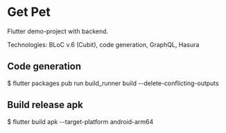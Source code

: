 # Get Pet
Flutter demo-project with backend.

Technologies: BLoC v.6 (Cubit), code generation, GraphQL, Hasura

## Code generation
$ flutter packages pub run build_runner build --delete-conflicting-outputs

## Build release apk
$ flutter build apk --target-platform android-arm64
